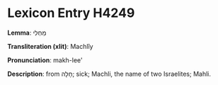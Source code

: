 # Lexicon Entry H4249

**Lemma**: מַחְלִי

**Transliteration (xlit)**: Machlîy

**Pronunciation**: makh-lee'

**Description**:
from חָלָה; sick; Machli, the name of two Israelites; Mahli.
